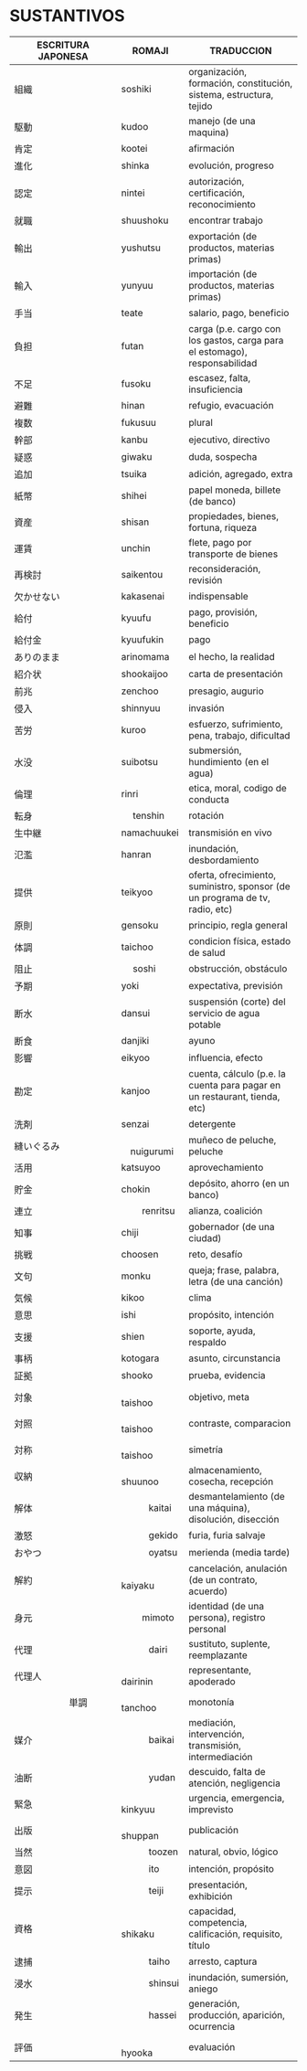 # SUSTANTIVOS

|   ESCRITURA JAPONESA          |              ROMAJI            |                                  TRADUCCION                                       |
|-------------------------------|--------------------------------|-----------------------------------------------------------------------------------| 
|           組織   　　          |     soshiki                    |       organización, formación, constitución, sistema, estructura, tejido          |
|           駆動                 |     kudoo                      |        manejo (de una maquina)                                                    |
|           肯定                 |     kootei                     |      afirmación                                                                   |
|           進化                 |     shinka                     |      evolución, progreso                                                          |
|           認定                 |     nintei                     |      autorización, certificación, reconocimiento                                  |
|           就職                 |     shuushoku                  |     encontrar trabajo                                                             |
|           輸出                 |     yushutsu                   |      exportación (de productos, materias primas)                                  |
|           輸入                 |     yunyuu                     |       importación (de productos, materias primas)                                 |
|           手当                 |     teate                      |       salario, pago, beneficio                                                    |
|           負担                 |     futan                      |      carga (p.e. cargo con los gastos, carga para el estomago), responsabilidad   |
|           不足                 |     fusoku                     |      escasez, falta, insuficiencia                                                |
|           避難                 |     hinan                      |      refugio, evacuación                                                          |
|           複数                 |     fukusuu                    |      plural                                                                       |
|           幹部                 |     kanbu                      |      ejecutivo, directivo                                                         |
|           疑惑                 |     giwaku                     |      duda, sospecha                                                               |
|           追加                 |     tsuika                     |      adición, agregado, extra                                                     |
|           紙幣                 |     shihei                     |      papel moneda, billete (de banco)                                             |
|           資産                 |     shisan                     |      propiedades, bienes, fortuna, riqueza                                        |
|           運賃                 |     unchin                     |      flete, pago por transporte de bienes                                         | 
|           再検討               |     saikentou                  |      reconsideración, revisión                                                    |
|         欠かせない             |     kakasenai                  |      indispensable                                                                |
|           給付                 |     kyuufu                     |      pago, provisión, beneficio                                                   |
|           給付金               |     kyuufukin                  |      pago                                                                         |    
|         ありのまま             |     arinomama                  |      el hecho, la realidad                                                        |
|           紹介状               |     shookaijoo                 |      carta de presentación                                                        |
|           前兆                 |     zenchoo                    |      presagio, augurio                                                            |
|           侵入                 |     shinnyuu                   |      invasión                                                                     |
|           苦労                 |     kuroo                      |      esfuerzo, sufrimiento, pena, trabajo, dificultad                             |
|           水没                 |     suibotsu                   |      submersión, hundimiento (en el agua)                                         |
|           倫理                 |     rinri                      |      etica, moral, codigo de conducta                                             |
|           転身                 |　   tenshin                    |      rotación                                                                     |
|           生中継               |     namachuukei                |      transmisión en vivo                                                          |
|           氾濫                 |     hanran                     |       inundación, desbordamiento                                                  |
|           提供                 |     teikyoo                    |      oferta, ofrecimiento, suministro, sponsor (de un programa de tv, radio, etc) |
|           原則                 |     gensoku                    |      principio, regla general                                                     |
|           体調                 |     taichoo                    |      condicion física, estado de salud                                            |
|           阻止                 |　   soshi                      |       obstrucción, obstáculo                                                      |
|           予期                 |     yoki                       |      expectativa, previsión                                                       |
|           断水                 |     dansui                     |      suspensión (corte) del servicio de agua potable                              |
|           断食                 |     danjiki                    |      ayuno                                                                        |
|           影響                 |     eikyoo                     |      influencia, efecto                                                           |
|           勘定                 |     kanjoo                     |      cuenta, cálculo (p.e. la cuenta para pagar en un restaurant, tienda, etc)    | 
|           洗剤                 |     senzai                     |      detergente                                                                   |
|           縫いぐるみ           |　  　nuigurumi                  |      muñeco de peluche, peluche                                                   |
|           活用                 |     katsuyoo                   |      aprovechamiento                                                              |
|           貯金                 |     chokin                     |      depósito, ahorro (en un banco)                                               |
|           連立                 |　　 renritsu                   |      alianza, coalición                                                           |
|           知事                 |     chiji                      |      gobernador (de una ciudad)                                                   |
|           挑戦                 |     choosen                    |      reto, desafío                                                                |
|           文句                 |     monku                      |      queja; frase, palabra, letra (de una canción)                                |
|           気候                 |     kikoo                      |      clima                                                                        |
|           意思                 |     ishi                       |      propósito, intención                                                         |
|           支援                 |     shien                      |      soporte, ayuda, respaldo                                                     |
|           事柄                 |     kotogara                   |      asunto, circunstancia                                                        |
|           証拠                 |     shooko                     |      prueba, evidencia                                                            |
|           対象 　　　　　　　　 |　　　taishoo                    |      objetivo, meta                                                               |
|           対照　　　　　　　　　|　　　taishoo                    |      contraste, comparacion                                                       |
|           対称　　　　　　　　　|　　　taishoo                    |      simetría                                                                     |
|           収納　　　　         |　　　shuunoo                    |      almacenamiento, cosecha, recepción                                           |
|           解体　　　　　　　　　|　　　kaitai                     |      desmantelamiento (de una máquina), disolución, disección                     |
|           激怒　　　　　　　　　|　　　gekido                     |      furia, furia salvaje                                                         |
|           おやつ　　　　　　　　|　　　oyatsu                     |      merienda (media tarde)                                                       |
|           解約　　　　　　　　　|　　　kaiyaku                    |      cancelación, anulación (de un contrato, acuerdo)                             |
|           身元　　　　　　　　　|　　  mimoto                     |      identidad (de una persona), registro personal                                |
|           代理　　　　　　　　　|　　　dairi                      |      sustituto, suplente, reemplazante                                            |
|           代理人　　　　　　　　|　　　dairinin                   |      representante, apoderado                                                     |
|　　　　　　単調　　　　　　　　　|　　　tanchoo                    |      monotonía                                                                    |
|           媒介　　　　　　　　　|　　　baikai                     |      mediación, intervención, transmisión, intermediación                         |
|           油断　　　　　　　　　|　　　yudan                      |      descuido, falta de atención, negligencia                                     |
|           緊急　　　　　　　　　|　　　kinkyuu                    |      urgencia, emergencia, imprevisto                                             |
|           出版　　　　　　　　　|　　　shuppan                    |      publicación                                                                  |
|           当然　　　　　　　　　|　　　toozen                     |      natural, obvio, lógico                                                       |
|           意図　　　　　　　　　|　　　ito                        |      intención, propósito                                                         |
|           提示　　　　　　　　　|　　　teiji                      |      presentación, exhibición                                                     |
|           資格　　　　　　　　　|　　　shikaku                    |      capacidad, competencia, calificación, requisito, título                      |
|           逮捕　　　　　　　　　|　　　taiho                      |      arresto, captura                                                             |
|           浸水　　　　　　　　　|　　　shinsui                    |      inundación, sumersión, aniego                                                |
|           発生　　　　　　　　　|　　　hassei                     |      generación, producción, aparición, ocurrencia                                |
|           評価　　　　　　　　　|　　　hyooka                     |      evaluación                                                                   |　　　  